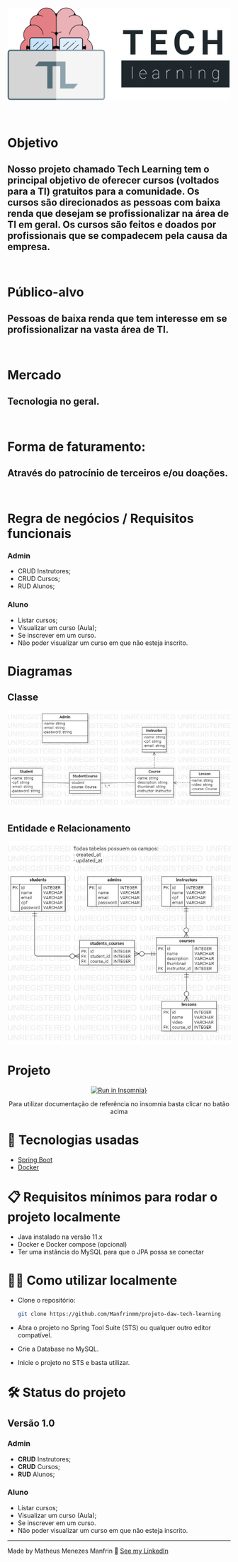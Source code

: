 ## ![alt](./docs/assets/logo_tipografia.svg)

<br/>

# Objetivo

## Nosso projeto chamado Tech Learning tem o principal objetivo de oferecer cursos (voltados para a TI) gratuitos para a comunidade. Os cursos são direcionados as pessoas com baixa renda que desejam se profissionalizar na área de TI em geral. Os cursos são feitos e doados por profissionais que se compadecem pela causa da empresa.

<br/>

# Público-alvo

## Pessoas de baixa renda que tem interesse em se profissionalizar na vasta área de TI.

<br/>

# Mercado

## Tecnologia no geral.

<br/>

# Forma de faturamento:

## Através do patrocínio de terceiros e/ou doações.

<br/>

# Regra de negócios / Requisitos funcionais

### Admin

- CRUD Instrutores;
- CRUD Cursos;
- RUD Alunos;

### Aluno

- Listar cursos;
- Visualizar um curso (Aula);
- Se inscrever em um curso.
- Não poder visualizar um curso em que não esteja inscrito.

# Diagramas

## Classe

![alt](./docs/assets/classes.jpg)

## Entidade e Relacionamento

![alt](./docs/assets/er.jpg)

# Projeto

<!-- A documentação de referência da API no formato Swagger poderá ser encontrada através desse [link](https://app.swaggerhub.com/apis-docs/Manfrinmm/VUTTR-API/1.0) -->

<div align="center" >

[![Run in Insomnia}](https://insomnia.rest/images/run.svg)](https://insomnia.rest/run/?label=Tech%20Learning&uri=https%3A%2F%2Fgithub.com%2FManfrinmm%2Fprojeto-daw-tech-learning%2Fblob%2Fmaster%2Fdocs%2FTemplate%2520insomnia%2520de%2520requisi%25C3%25A7%25C3%25B5es.json)

Para utilizar documentação de referência no insomnia basta clicar no batão acima

</div>

# 🚀 Tecnologias usadas

- [Spring Boot](https://spring.io/projects/spring-boot)
- [Docker](https://www.docker.com/)

# 📋 Requisitos mínimos para rodar o projeto localmente

- Java instalado na versão 11.x
- Docker e Docker compose (opcional)
- Ter uma instância do MySQL para que o JPA possa se conectar

# 🤹‍♂️ Como utilizar localmente

- Clone o repositório:

  ```bash
  git clone https://github.com/Manfrinmm/projeto-daw-tech-learning
  ```

- Abra o projeto no Spring Tool Suite (STS) ou qualquer outro editor compatível.
- Crie a Database no MySQL.
- Inicie o projeto no STS e basta utilizar.

# 🛠 Status do projeto

## Versão 1.0

### Admin

- **CRUD** Instrutores;
- **CRUD** Cursos;
- **RUD** Alunos;

### Aluno

- Listar cursos;
- Visualizar um curso (Aula);
- Se inscrever em um curso.
- Não poder visualizar um curso em que não esteja inscrito.

---

Made by Matheus Menezes Manfrin 🦥 [See my LinkedIn](https://www.linkedin.com/in/matheusmmm/)
